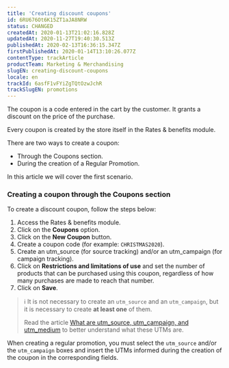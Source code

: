 ```yaml
---
title: 'Creating discount coupons'
id: 6RU676Ot6K15ZT1aJA8NRW
status: CHANGED
createdAt: 2020-01-13T21:02:16.828Z
updatedAt: 2020-11-27T19:40:30.513Z
publishedAt: 2020-02-13T16:36:15.347Z
firstPublishedAt: 2020-01-14T13:10:26.077Z
contentType: trackArticle
productTeam: Marketing & Merchandising
slugEN: creating-discount-coupons
locale: en
trackId: 6asfF1vFYiZgTQtOzwJchR
trackSlugEN: promotions
---
```


The coupon is a code entered in the cart by the customer. It grants a discount on the price of the purchase.

Every coupon is created by the store itself in the Rates & benefits module.

There are two ways to create a coupon:
- Through the Coupons section.
- During the creation of a Regular Promotion.

In this article we will cover the first scenario.


### Creating a coupon through the Coupons section

To create a discount coupon, follow the steps below:

1. Access the Rates & benefits module.
2. Click on the **Coupons** option.
3. Click on the **New Coupon** button.
4. Create a coupon code (for example: `CHRISTMAS2020`).
5. Create an utm_source (for source tracking) and/or an utm_campaign (for campaign tracking).
6. Click on **Restrictions and limitations of use** and set the number of products that can be purchased using this coupon, regardless of how many purchases are made to reach that number.
7. Click on **Save**.

>ℹ️ It is not necessary to create an `utm_source` and an `utm_campaign`, but it is necessary to create **at least one** of them.
>
> 
> Read the article [What are utm_source, utm_campaign, and utm_medium](https://help.vtex.com/en/tutorial/what-are-utm-source-utm-campaign-and-utm-medium--2wTz7QJ8KUG6skGAoAQuii) to better understand what these UTMs are.

When creating a regular promotion, you must select the `utm_source` and/or the `utm_campaign` boxes and insert the UTMs informed during the creation of the coupon in the corresponding fields.
